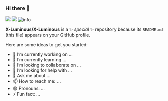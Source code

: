 ### Hi there 👋
![](https://visitor-badge.glitch.me/badge?page_id=X-Luminous.readme)
![](http://antzuhl.cn:4000/get/@X-Luminous.readme)
![info](https://github-readme-stats.vercel.app/api?username=X-Luminous&show_icons=true&count_private=true&hide=prs&theme=default_repocard)

**X-Luminous/X-Luminous** is a ✨ _special_ ✨ repository because its `README.md` (this file) appears on your GitHub profile.

Here are some ideas to get you started:

- 🔭 I’m currently working on ...
- 🌱 I’m currently learning ...
- 👯 I’m looking to collaborate on ...
- 🤔 I’m looking for help with ...
- 💬 Ask me about ...
- 📫 How to reach me: ...
- 😄 Pronouns: ...
- ⚡ Fun fact: ...
